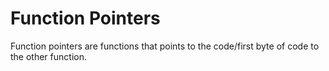 # Function Pointers

Function pointers are functions that points to the code/first byte of code to
the other function.